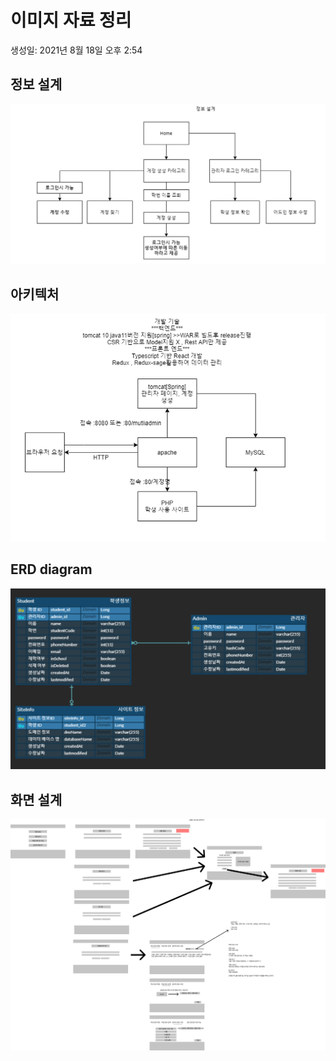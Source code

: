 # 이미지 자료 정리

생성일: 2021년 8월 18일 오후 2:54

## 정보 설계

![Untitled](./image/Untitled.png)

## 아키텍처

![Untitled](./image/Untitled%201.png)

## ERD diagram

![Untitled](./image/Untitled%202.png)

## 화면 설계

![Group 1.png](./image/Group_1.png)
